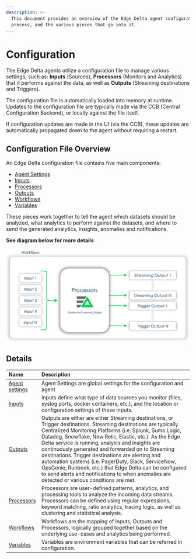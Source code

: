 ```yaml
---
description: >-
  This document provides an overview of the Edge Delta agent configuration
  process, and the various pieces that go into it.
---
```


# Configuration

The Edge Delta agents utilize a configuration file to manage various settings, such as: **Inputs** \(Sources\), **Processors** \(Monitors and Analytics\) that it performs against the data, as well as **Outputs** \(Streaming destinations and Triggers\).

The configuration file is automatically loaded into memory at runtime. Updates to the configuration file are typically made via the CCB \(Central Configuration Backend\), or locally against the file itself.

If configuration updates are made in the UI \(via the CCB\), these updates are automatically propagated down to the agent without requiring a restart.

## Configuration File Overview

An Edge Delta configuration file contains five main components:

* [Agent Settings](./agent-settings.md)
* [Inputs](./inputs.md)
* [Processors](./outputs.md)
* [Outputs](./processors.md)
* [Workflows](./workflows.md)
* [Variables](./variables.md)

These pieces work together to tell the agent which datasets should be analyzed, what analytics to perform against the datasets, and where to send the generated analytics, insights, anomalies and notifications.

**See diagram below for more details**

![The Federated Learning Edge \(FLE\) applies distributed machine learning, statistical analysis, and stream-processing algorithms to incoming data, resulting in dynamically generated outputs \(streams and triggers\)](.././assets/image%20%2812%29.png)

## Details

| Name | Description |
| :--- | :--- |
| [Agent settings](./agent-settings.md) | Agent Settings are global settings for the configuration and agent |
| [Inputs](inputs.md) | Inputs define what type of data sources you monitor \(files, syslog ports, docker containers, etc.\), and the location or configuration settings of these inputs. |
| [Outputs](outputs.md) | Outputs are either are either Streaming destinations, or Trigger destinations. Streaming destinations are typically Centralized Monitoring Platforms \(i.e. Splunk, Sumo Logic, Datadog, Snowflake, New Relic, Elastic, etc.\). As the Edge Delta service is running,  analyics and insights are continuously generated and forwarded on to Streaming destinations. Trigger destinations are alerting and automation systems \(i.e. PagerDuty, Slack, ServiceNow, OpsGenie, Runbook, etc.\) that Edge Delta can be configured to send alerts and notifications to when anomalies are detected or various conditions are met. |
| [Processors](processors.md) | Processors are user-defined patterns, analytics, and processing tools to analyze the incoming data streams. Processors can be defined using regular expressions, keyword matching, ratio analytics, tracing logic, as well as clustering and statistical analysis. |
| [Workflows](./workflows.md) | Workflows are the mapping of Inputs, Outputs and Processors, logically grouped together based on the underlying use-cases and analytics being performed. |
| [Variables](./variables.md) | Variables are environment variables that can be referred in configuration. |